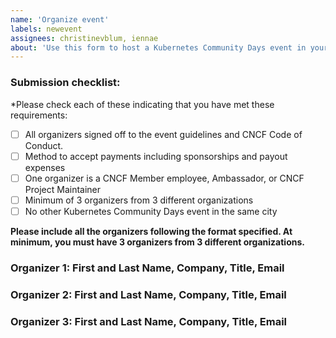 ```yaml
---
name: 'Organize event'
labels: newevent
assignees: christinevblum, iennae
about: 'Use this form to host a Kubernetes Community Days event in your area'
---
```

### Submission checklist:

*Please check each of these indicating that you have met these requirements:

* [ ] All organizers signed off to the event guidelines and CNCF Code of Conduct.
* [ ] Method to accept payments including sponsorships and payout expenses
* [ ] One organizer is a CNCF Member employee, Ambassador, or CNCF Project Maintainer
* [ ] Minimum of 3 organizers from 3 different organizations
* [ ] No other Kubernetes Community Days event in the same city

**Please include all the organizers following the format specified. At minimum, you must have 3 organizers from 3 different organizations.**

### Organizer 1: First and Last Name, Company, Title, Email 
### Organizer 2: First and Last Name, Company, Title, Email
### Organizer 3: First and Last Name, Company, Title, Email

